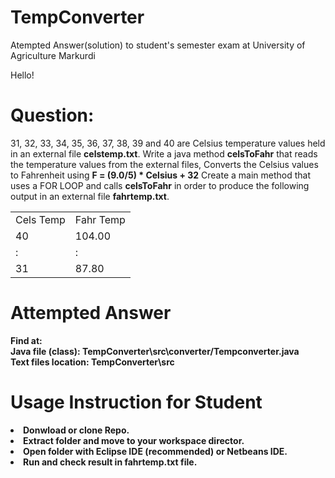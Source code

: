 # TempConverter
Atempted Answer(solution) to student's semester exam at University of Agriculture Markurdi

Hello!

# Question:
31, 32, 33, 34, 35, 36, 37, 38, 39 and 40 are Celsius temperature values held in an external file <b>celstemp.txt</b>.
Write a java method <b>celsToFahr</b> that reads the temperature values from the external files,
Converts the Celsius values to Fahrenheit using <b>F = (9.0/5) * Celsius + 32</b> 
Create a main method that uses a FOR LOOP and calls <b>celsToFahr</b> in order to produce the following output in an 
external file <b>fahrtemp.txt</b>.

<table>
<tr><td>Cels Temp</td>       <td>Fahr Temp</td></tr>
<tr><td>40</td>  	           <td>104.00</td></tr>
<tr><td>:</td>               <td>:</td></tr>
<tr><td>31</td>              <td>87.80</td></tr>
</table>

# Attempted Answer
<b>Find at:<b> <br>
<b>Java file (class):</b> TempConverter\src\converter/Tempconverter.java<br>
<b>Text files location:</b> TempConverter\src

# Usage Instruction for Student
<li>Donwload or clone Repo.</li>
<li>Extract folder and move to your workspace director. </li>
<li>Open folder with Eclipse IDE (recommended) or Netbeans IDE.</li>
<li>Run and check result in fahrtemp.txt file.</li>
